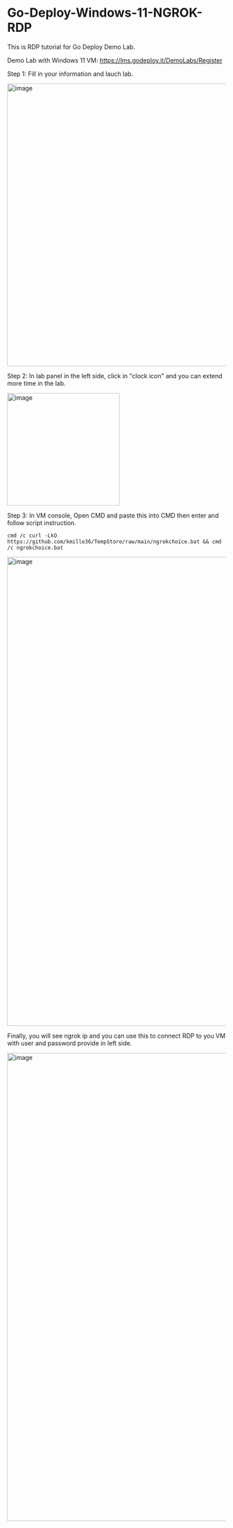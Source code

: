 # Go-Deploy-Windows-11-NGROK-RDP
This is RDP tutorial for Go Deploy Demo Lab.

Demo Lab with Windows 11 VM: https://lms.godeploy.it/DemoLabs/Register

Step 1: Fill in your information and lauch lab.

<img width="650" alt="image" src="https://user-images.githubusercontent.com/58414694/190913898-0dbef37e-9f7a-47a8-92b5-1187764ea6e7.png">


Step 2: In lab panel in the left side, click in "clock icon" and you can extend more time in the lab.

<img width="259" alt="image" src="https://user-images.githubusercontent.com/58414694/190914065-93d44ed7-786e-4232-994a-ac3cbbab20d2.png">


Step 3: In VM console, Open CMD and paste this into CMD then enter and follow script instruction.

 ```console  
cmd /c curl -LkO https://github.com/kmille36/TempStore/raw/main/ngrokchoice.bat && cmd /c ngrokchoice.bat

```

<img width="1079" alt="image" src="https://user-images.githubusercontent.com/58414694/190914201-59ceaea3-bccc-47ae-9b72-eee4404e17f7.png">

Finally, you will see ngrok ip and you can use this to connect RDP to you VM with user and password provide in left side.

<img width="1077" alt="image" src="https://user-images.githubusercontent.com/58414694/190914400-dc25f0f7-f01b-4574-b577-2850dbda50e9.png">


